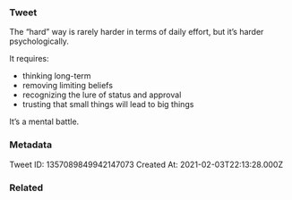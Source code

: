 ### Tweet
The “hard” way is rarely harder in terms of daily effort, but it’s harder psychologically.

It requires:

- thinking long-term
- removing limiting beliefs
- recognizing the lure of status and approval
- trusting that small things will lead to big things

It’s a mental battle.

### Metadata
Tweet ID: 1357089849942147073
Created At: 2021-02-03T22:13:28.000Z

### Related

